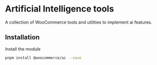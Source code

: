 # Artificial Intelligence tools

A collection of WooCommerce tools and utilities to implement ai features.

## Installation

Install the module

```bash
pnpm install @woocommerce/ai --save
```
